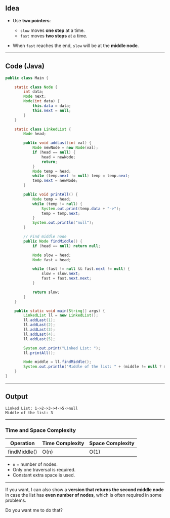 
## **Idea**

* Use **two pointers**:

  * `slow` moves **one step** at a time.
  * `fast` moves **two steps** at a time.
* When `fast` reaches the end, `slow` will be at the **middle node**.

---

## **Code (Java)**

```java
public class Main {

    static class Node {
        int data;
        Node next;
        Node(int data) {
            this.data = data;
            this.next = null;
        }
    }

    static class LinkedList {
        Node head;

        public void addLast(int val) {
            Node newNode = new Node(val);
            if (head == null) {
                head = newNode;
                return;
            }
            Node temp = head;
            while (temp.next != null) temp = temp.next;
            temp.next = newNode;
        }

        public void printAll() {
            Node temp = head;
            while (temp != null) {
                System.out.print(temp.data + "->");
                temp = temp.next;
            }
            System.out.println("null");
        }

        // Find middle node
        public Node findMiddle() {
            if (head == null) return null;

            Node slow = head;
            Node fast = head;

            while (fast != null && fast.next != null) {
                slow = slow.next;
                fast = fast.next.next;
            }

            return slow;
        }
    }

    public static void main(String[] args) {
        LinkedList ll = new LinkedList();
        ll.addLast(1);
        ll.addLast(2);
        ll.addLast(3);
        ll.addLast(4);
        ll.addLast(5);

        System.out.print("Linked List: ");
        ll.printAll();

        Node middle = ll.findMiddle();
        System.out.println("Middle of the list: " + (middle != null ? middle.data : "List is empty"));
    }
}
```

---

## **Output**

```
Linked List: 1->2->3->4->5->null
Middle of the list: 3
```

---

### **Time and Space Complexity**

| Operation    | Time Complexity | Space Complexity |
| ------------ | --------------- | ---------------- |
| findMiddle() | O(n)            | O(1)             |

* `n` = number of nodes.
* Only one traversal is required.
* Constant extra space is used.

---

If you want, I can also show a **version that returns the second middle node** in case the list has **even number of nodes**, which is often required in some problems.

Do you want me to do that?
